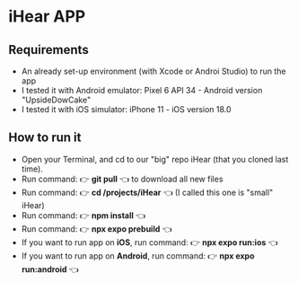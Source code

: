 # iHear APP

## Requirements

- An already set-up environment (with Xcode or Androi Studio) to run the app
- I tested it with Android emulator: Pixel 6 API 34 - Android version "UpsideDowCake"
- I tested it with iOS simulator: iPhone 11 - iOS version 18.0

## How to run it

- Open your Terminal, and cd to our "big" repo iHear (that you cloned last time).
- Run command: 👉 **git pull** 👈 to download all new files
- Run command: 👉 **cd /projects/iHear** 👈 (I called this one is "small" iHear)
- Run command: 👉 **npm install** 👈
- Run command: 👉 **npx expo prebuild** 👈
- If you want to run app on **iOS**, run command: 👉 **npx expo run:ios** 👈
- If you want to run app on **Android**, run command: 👉 **npx expo run:android** 👈
